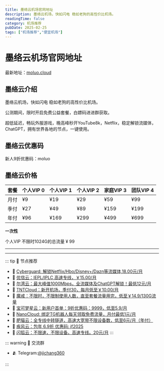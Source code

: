 ```yaml
---
title: 墨络云机场官网地址
description: 墨络云机场，快如闪电 稳如老狗的高性价比机场。
readingTime: false
category: 机场推荐
pubDate: 2025-02-25
tags: ["机场推荐","便宜机场"]
---
```


# 墨络云机场官网地址

最新地址：[moluo.cloud](https://a.suola.link/youxinyun)

## 墨络云介绍

墨络云机场，快如闪电 稳如老狗的高性价比机场。

公测期间，限时开启免费公益套餐，白嫖码进进群获取。

超低延迟，畅玩外服游戏，晚高峰秒开YouTube8k，Netflix，稳定解锁流媒体，ChatGPT，拥有世界各地的节点，一键使用。

## 墨络云优惠码

新人9折优惠码：moluo

## 墨络云价格

|套餐|个人VIP 0|个人VIP 1|个人VIP 2|家庭VIP 3|团队VIP 4|
|----|----|----|----|----|----|
|月付|¥9|¥19|¥29|¥59|¥99|
|季付|¥27|¥49|¥89|¥159|¥199|
|年付|¥96|¥169|¥299|¥499|¥699|

**一次性**

个人VIP 不限时1024G的总流量 ¥ 99


---------
---------

::: tip 🎉 节点推荐
- 🚀 [Cyberguard: 解锁Netflix/Hbo/Disney+/Dazn等流媒体,18.00元/月](https://www.cyberguard.best/#/register?code=XsreC0T5)<br>
- 🚀 [优信云：IEPL/IPLC 高速专线，￥15.00/月](https://www.优信云.com/#/register?code=JRtE5uIV)<br>
- 🚀 [尔湾云：最大峰值1000Mbps，全流媒体及ChatGPT解锁！最低12元/月](https://erwan6.net/auth/register?code=BoObCd)<br>
- 🚀 [TNTCloud：新开机场，季付30，每月低至￥10.00/月](https://haibing822.tntvipaff.cc/#/register?code=GtjJVgml)<br>
- 🚀 [魔戒：不限时，不限制使用人数，直至套餐流量用完，低至￥14.9/130G流量](https://mojie.app/#/register?code=sSdtPtLo)<br>
- 🚀 [宝可梦星云：新用户首单：9折优惠码：9999，低至5.9/月 ](https://love.521pokemon.com/register?code=56ERkkxp)<br>
- 🚀 [NanoCloud: 绑定TG机器人每天领取免费流量，月付最低1元/月](https://edu.uodoo.bid/auth/register?code=JMiOQDHf)<br>
- 🚀 [肥猫云：全专线中转隧道，高速大宽带不限设备数，低至6元/月（年付）](https://fchb1188.fcvipaff.cc/register?aff=X1vZd2wf)<br>
- 🚀 [疾风云：包年 6.9折 优惠码: jf2025](https://homes.tr25.cn?code=ReCm)<br>
- 🚀 [闪狐云：不限速，不限设备。高速专线。20元/月](https://inv02.ffaff.cc/register?aff=WQApz2pv)
:::

::: warning  💬 交流群

- 🫂 Telegram:[@jichang360](https://t.me/jichang360)

:::
